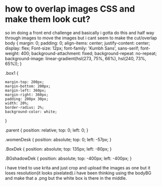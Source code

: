 
# how to overlap images CSS and make them look cut?

so im doing a front end challenge and basically i gotta do this and half way through images to move the images but i cant seem to make the cut/overlap
body {
    margin: 0;
    padding: 0;
    align-items: center;
    justify-content: center;
    display: flex;
    Font-size: 12px;
    font-family: 'Kumbh Sans', sans-serif;
    font-weight: 400;
    background-attachment: fixed;
    background-repeat: no-repeat;
    background-image: linear-gradient(hsl(273, 75%, 66%), hsl(240, 73%, 65%));
}


.box1 {

    margin-top: 200px;
    margin-bottom: 200px;
    margin-left: 360px;
    margin-right: 360px;
    padding: 200px 30px;
    width: 20%;
    border-radius: 2%;
    background-color: white;
}

.parent {
    position: relative;
    top: 0;
    left: 0;
}


.womenDesk {
    position: absolute;
    top: 0;
    left: -57px;
}

.BoxDek {
    position: absolute;
    top: 135px;
    left: -80px;
}

.BGshadowDek {
    position: absolute;
    top: -400px;
    left: -400px;
}

i have tried to use krita and just crop and upload the images as one but it loses resolution(it looks pixelated).i have been thinking using the bodyBG and make that a .png but the white box is there in the middle.

        
